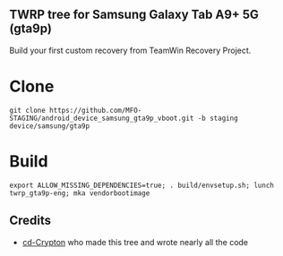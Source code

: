 ## TWRP tree for Samsung Galaxy Tab A9+ 5G (gta9p)
Build your first custom recovery from TeamWin Recovery Project.


# Clone
    git clone https://github.com/MFO-STAGING/android_device_samsung_gta9p_vboot.git -b staging device/samsung/gta9p

# Build
    export ALLOW_MISSING_DEPENDENCIES=true; . build/envsetup.sh; lunch twrp_gta9p-eng; mka vendorbootimage

## Credits
- [cd-Crypton](https://github.com/cd-Crypton) who made this tree and wrote nearly all the code
